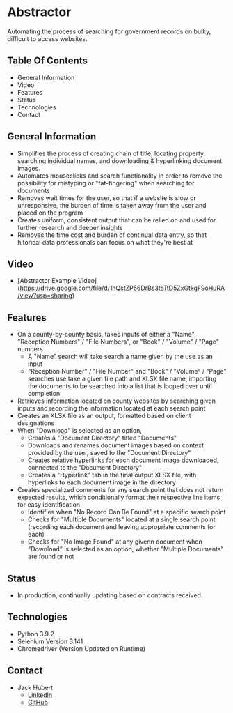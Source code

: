 # Abstractor

Automating the process of searching for government records on bulky, difficult to access websites.

## Table Of Contents

- General Information
- Video
- Features
- Status
- Technologies
- Contact

## General Information

- Simplifies the process of creating chain of title, locating property, searching individual names, and downloading & hyperlinking document images.
- Automates mouseclicks and search functionality in order to remove the possibility for mistyping or "fat-fingering" when searching for documents
- Removes wait times for the user, so that if a website is slow or unresponsive, the burden of time is taken away from the user and placed on the program
- Creates uniform, consistent output that can be relied on and used for further research and deeper insights
- Removes the time cost and burden of continual data entry, so that hitorical data professionals can focus on what they're best at

## Video

- [Abstractor Example Video] (https://drive.google.com/file/d/1hQstZP56DrBs3taTtD5ZxGtkgF9oHuRA/view?usp=sharing)

## Features

- On a county-by-county basis, takes inputs of either a "Name", "Reception Numbers" / "File Numbers", or "Book" / "Volume" / "Page" numbers
  - A "Name" search will take search a name given by the use as an input
  - "Reception Number" / "File Number" and "Book" / "Volume" / "Page" searches use take a given file path and XLSX file name, importing the documents to be searched into a list that is looped over until completion
- Retrieves information located on county websites by searching given inputs and recording the information located at each search point
- Creates an XLSX file as an output, formatted based on client designations
- When "Download" is selected as an option,
  - Creates a "Document Directory" titled "Documents"
  - Downloads and renames document images based on context provided by the user, saved to the "Document Directory"
  - Creates relative hyperlinks for each document image downloaded, connected to the "Document Directory"
  - Creates a "Hyperlink" tab in the final output XLSX file, with hyperlinks to each document image in the directory
- Creates specialized comments for any search point that does not return expected results, which conditionally format their respective line items for easy identification
  - Identifies when "No Record Can Be Found" at a specific search point
  - Checks for "Multiple Documents" located at a single search point (recording each document and leaving appropriate comments for each)
  - Checks for "No Image Found" at any givenn document when "Download" is selected as an option, whether "Multiple Documents" are found or not


## Status

- In production, continually updating based on contracts received.

## Technologies

- Python 3.9.2
- Selenium Version 3.141
- Chromedriver (Version Updated on Runtime)

## Contact

- Jack Hubert
  - [LinkedIn](https://www.linkedin.com/in/jackhubert/)
  - [GitHub](https://github.com/hydroflux)
